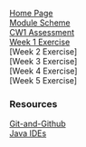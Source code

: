 [Home Page](https://github.com/BNU-CO452/Java-Apps/wiki)     
[Module Scheme](https://github.com/BNU-CO452/Java-Apps/wiki/Module-Scheme)      
[CW1 Assessment](https://github.com/BNU-CO452/Java-Apps/wiki/CW1)     
[Week 1 Exercise](https://github.com/BNU-CO452/Java-Apps/wiki/W1-VSC-Basics-Exercises)     
[Week 2 Exercise]    
[Week 3 Exercise]    
[Week 4 Exercise]    
[Week 5 Exercise]     
### Resources
[Git-and-Github](https://github.com/BNU-CO452/Java-Apps/wiki/Git-and-Github)     
[Java IDEs](https://github.com/BNU-CO452/Java-Apps/wiki/Java-IDES)    